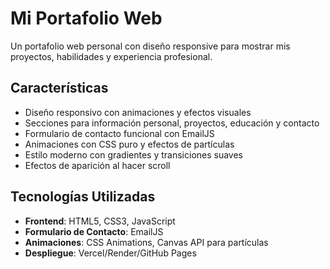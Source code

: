 # Mi Portafolio Web

Un portafolio web personal con diseño responsive para mostrar mis proyectos, habilidades y experiencia profesional.

## Características

- Diseño responsivo con animaciones y efectos visuales
- Secciones para información personal, proyectos, educación y contacto
- Formulario de contacto funcional con EmailJS
- Animaciones con CSS puro y efectos de partículas
- Estilo moderno con gradientes y transiciones suaves
- Efectos de aparición al hacer scroll

## Tecnologías Utilizadas

- **Frontend**: HTML5, CSS3, JavaScript
- **Formulario de Contacto**: EmailJS
- **Animaciones**: CSS Animations, Canvas API para partículas
- **Despliegue**: Vercel/Render/GitHub Pages